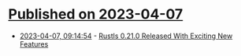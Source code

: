 # [Published on 2023-04-07](index.md)

* [2023-04-07, 09:14:54](https://lobste.rs/s/m0nkyg/rustls_0_21_0_released_with_exciting_new) - [Rustls 0.21.0 Released With Exciting New Features](https://www.memorysafety.org/blog/rustls-new-features/)
